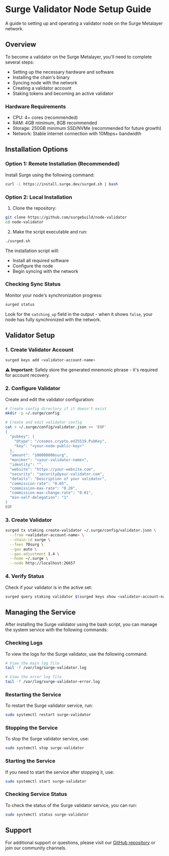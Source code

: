 # Surge Validator Node Setup Guide

A guide to setting up and operating a validator node on the Surge Metalayer network.

## Overview

To become a validator on the Surge Metalayer, you'll need to complete several steps:

- Setting up the necessary hardware and software
- Installing the chain's binary
- Syncing node with the network
- Creating a validator account
- Staking tokens and becoming an active validator

### Hardware Requirements
- CPU: 4+ cores (recommended)
- RAM: 4GB minimum, 8GB recommended
- Storage: 250GB minimum SSD/NVMe (recommended for future growth)
- Network: Stable internet connection with 10Mbps+ bandwidth

## Installation Options

### Option 1: Remote Installation (Recommended)

Install Surge using the following command:

```bash
curl -L https://install.surge.dev/surged.sh | bash
```

### Option 2: Local Installation

1. Clone the repository:
```bash
git clone https://github.com/surgebuild/node-validator
cd node-validator
```

2. Make the script executable and run:
```bash
./surged.sh
```

The installation script will:
- Install all required software
- Configure the node
- Begin syncing with the network

### Checking Sync Status

Monitor your node's synchronization progress:

```bash
surged status
```

Look for the `catching_up` field in the output - when it shows `false`, your node has fully synchronized with the network.

## Validator Setup

### 1. Create Validator Account
```bash
surged keys add <validator-account-name>
```

⚠️ **Important:** Safely store the generated mnemonic phrase - it's required for account recovery.

### 2. Configure Validator
Create and edit the validator configuration:

```bash
# Create config directory if it doesn't exist
mkdir -p ~/.surge/config

# Create and edit validator config
cat > ~/.surge/config/validator.json << 'EOF'
{
  "pubkey": {
    "@type": "/cosmos.crypto.ed25519.PubKey",
    "key": "<your-node-public-key>"
  },
  "amount": "100000000surg",
  "moniker": "<your-validator-name>",
  "identity": "",
  "website": "https://your-website.com",
  "security": "security@your-validator.com",
  "details": "Description of your validator",
  "commission-rate": "0.05",
  "commission-max-rate": "0.20",
  "commission-max-change-rate": "0.01",
  "min-self-delegation": "1"
}
EOF
```

### 3. Create Validator
```bash
surged tx staking create-validator ~/.surge/config/validator.json \
  --from <validator-account-name> \
  --chain-id surge \
  --fees 70surg \
  --gas auto \
  --gas-adjustment 1.4 \
  --home ~/.surge \
  --node http://localhost:26657
```

### 4. Verify Status
Check if your validator is in the active set:
```bash
surged query staking validator $(surged keys show <validator-account-name> --bech val -a)
```

## Managing the Service

After installing the Surge validator using the bash script, you can manage the system service with the following commands:

### Checking Logs

To view the logs for the Surge validator, use the following command:

```bash
# View the main log file
tail -f /var/log/surge-validator.log

# View the error log file
tail -f /var/log/surge-validator-error.log
```

### Restarting the Service

To restart the Surge validator service, run:

```bash
sudo systemctl restart surge-validator
```

### Stopping the Service

To stop the Surge validator service, use:

```bash
sudo systemctl stop surge-validator
```

### Starting the Service

If you need to start the service after stopping it, use:

```bash
sudo systemctl start surge-validator
```

### Checking Service Status

To check the status of the Surge validator service, you can run:

```bash
sudo systemctl status surge-validator
```

## Support

For additional support or questions, please visit our [GitHub repository](https://github.com/surgebuild/surge-validator) or join our community channels.
